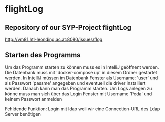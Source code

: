 # flightLog
## Repository of our SYP-Project flightLog

http://vm81.htl-leonding.ac.at:8080/issues/flog

## Starten des Programms
Um das Programm starten zu können muss es in IntelliJ geöffnent werden.
Die Datenbank muss mit 'docker-compose up' in diesem Ordner gestartet werden.
In IntelliJ müssen im Datenbank Fenster als Username: 'user' und als Passwort 'passme' angegeben und eventuell die driver installiert werden.
Danach kann man das Programm starten.
Um Logs anlegen zu könne muss man sich über das Login Fenster mit Username 'Peda' und keinem Passwort anmelden

Fehldende Funktion:
Login mit ldap weil wir eine Connection-URL des Ldap Server benötigen
